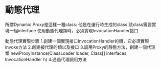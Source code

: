 # 動態代理
所謂Dynamic Proxy是這樣一種class:
他是在運行時生成的class
該class需要實現一組interface
使用動態代理類時，必須實現InvocationHandler接口

動態代理實現步驟
1.創建一個實現接口InvocationHandler的類，它必須實現invoke方法
2.創建被代理的類以及接口
3.調用Proxy的靜態方法，創建一個代理類
newProxyInstance(ClassLoader loader, Class[] interfaces, InvocationHandler h)
4.通過代理調用方法